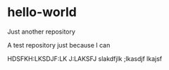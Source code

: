 # hello-world
Just another repository


A test repository just because I can



HDSFKH:LKSDJF:LK J:LAKSFJ slakdfjlk ;lkasdjf lkajsf  
